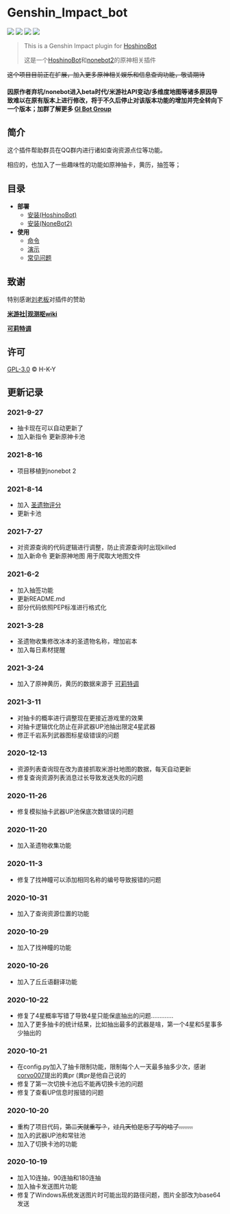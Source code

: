 # Genshin_Impact_bot

<img src="https://img.shields.io/github/license/H-K-Y/Genshin_Impact_bot.svg"/> <img src="https://img.shields.io/github/repo-size/H-K-Y/Genshin_Impact_bot.svg"/> <img src="https://img.shields.io/github/last-commit/H-K-Y/Genshin_Impact_bot.svg"/> <img src="https://img.shields.io/badge/language-python-3572A5.svg"/>


>This is a Genshin Impact plugin for [HoshinoBot](https://github.com/Ice-Cirno/HoshinoBot)
>
>这是一个[HoshinoBot](https://github.com/Ice-Cirno/HoshinoBot)和[nonebot2](https://github.com/nonebot/nonebot2)的原神相关插件

~~这个项目目前正在扩展，加入更多原神相关娱乐和信息查询功能，敬请期待~~

#### 因原作者弃坑/nonebot进入beta时代/米游社API变动/多维度地图等诸多原因导致难以在原有版本上进行修改，将于不久后**停止对该版本功能的增加**并完全转向下一个版本；加群了解更多 [GI Bot Group](https://jq.qq.com/?_wv=1027&k=1faV2txy)

## 简介

这个插件帮助群员在QQ群内进行诸如查询资源点位等功能。

相应的，也加入了一些趣味性的功能如原神抽卡，黄历，抽签等；

## 目录

- **部署**
  - [安装(HoshinoBot)](https://github.com/H-K-Y/Genshin_Impact_bot/wiki/%E5%AE%89%E8%A3%85%EF%BC%88Hoshino%EF%BC%89)
  - [安装(NoneBot2)](https://github.com/H-K-Y/Genshin_Impact_bot/wiki/%E5%AE%89%E8%A3%85%EF%BC%88Nonebot2%EF%BC%89)
- **使用**
  - [命令](https://github.com/H-K-Y/Genshin_Impact_bot/wiki/%E5%91%BD%E4%BB%A4)
  - [演示](https://github.com/H-K-Y/Genshin_Impact_bot/wiki/%E6%95%88%E6%9E%9C%E6%BC%94%E7%A4%BA)
  - [常见问题](https://github.com/H-K-Y/Genshin_Impact_bot/wiki/%E5%B8%B8%E8%A7%81%E9%97%AE%E9%A2%98)

## 致谢

特别感谢[刘老板](https://github.com/noahzark)对插件的赞助

**[米游社|观测枢wiki](https://bbs.mihoyo.com/ys/obc/?bbs_presentation_style=no_header)**

**[可莉特调](https://genshin.pub)**

## 许可

[GPL-3.0](https://github.com/H-K-Y/Genshin_Impact_bot/blob/main/LICENSE) © H-K-Y


## 更新记录

### 2021-9-27

* 抽卡现在可以自动更新了
* 加入新指令 更新原神卡池

### 2021-8-16

* 项目移植到nonebot 2 

### 2021-8-14

* 加入 [圣遗物评分](https://github.com/H-K-Y/Genshin_Impact_bot/issues/31)
* 更新卡池

### 2021-7-27

* 对资源查询的代码逻辑进行调整，防止资源查询时出现killed
* 加入新命令 更新原神地图 用于爬取大地图文件

### 2021-6-2
* 加入抽签功能
* 更新README.md
* 部分代码依照PEP标准进行格式化


### 2021-3-28
* 圣遗物收集修改冰本的圣遗物名称，增加岩本
* 加入每日素材提醒

### 2021-3-24
* 加入了原神黄历，黄历的数据来源于 [可莉特调](https://genshin.pub/)

### 2021-3-11
* 对抽卡的概率进行调整现在更接近游戏里的效果
* 对抽卡逻辑优化防止在非武器UP池抽出限定4星武器
* 修正千岩系列武器图标星级错误的问题

### 2020-12-13
* 资源列表查询现在改为直接抓取米游社地图的数据，每天自动更新
* 修复查询资源列表消息过长导致发送失败的问题

### 2020-11-26
* 修复模拟抽卡武器UP池保底次数错误的问题

### 2020-11-20
* 加入圣遗物收集功能

### 2020-11-3
* 修复了找神瞳可以添加相同名称的编号导致报错的问题

### 2020-10-31
* 加入了查询资源位置的功能

### 2020-10-29
* 加入了找神瞳的功能

### 2020-10-26
* 加入了丘丘语翻译功能

### 2020-10-22
* 修复了4星概率写错了导致4星只能保底抽出的问题.............
* 加入了更多抽卡的统计结果，比如抽出最多的武器是啥，第一个4星和5星事多少抽出的

### 2020-10-21
* 在config.py加入了抽卡限制功能，限制每个人一天最多抽多少次，感谢[corvo007](https://github.com/corvo007)提出的粪pr (粪pr是他自己说的
* 修复了第一次切换卡池后不能再切换卡池的问题
* 修复了查看UP信息时报错的问题

### 2020-10-20
* 重构了项目代码，~~第二天就重写？~~，~~过几天怕是忘了写的啥了........~~
* 加入的武器UP池和常驻池
* 加入了切换卡池的功能

### 2020-10-19
* 加入10连抽，90连抽和180连抽
* 加入抽卡发送图片功能
* 修复了Windows系统发送图片时可能出现的路径问题，图片全部改为base64发送


